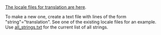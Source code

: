[The locale files for translation are here](../src/com/lushprojects/circuitjs1/public).

To make a new one, create a text file with lines of the form "string"="translation".  See one of the existing locale files for an example.  Use [all_strings.txt](all_strings.txt) for the current list of all strings.
